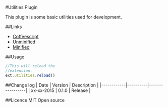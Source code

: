 #Utilities Plugin

This plugin is some basic utilities used for development.

##Links
* [Coffeescript](http://code.ext-js.org/plugins/utilities/utilities.coffee)
* [Unminified](http://code.ext-js.org/plugins/utilities/utilities.js)
* [Minified](http://code.ext-js.org/plugins/utilities/utilities.min.js)

##Usage

```javascript
//This will reload the
//extension.
ext.utilities.reload()
```

##Change log
| Date       | Version  | Description     |
|------------|----------|-----------------|
| xx-xx-2015 |  0.1.0   | Release         |

##Licence
MIT Open source
